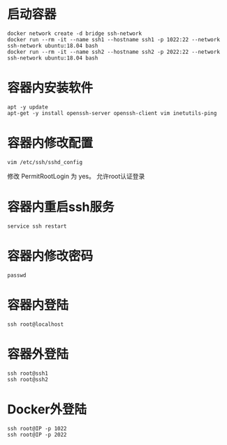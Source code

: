 
# 启动容器
```
docker network create -d bridge ssh-network
docker run --rm -it --name ssh1 --hostname ssh1 -p 1022:22 --network ssh-network ubuntu:18.04 bash
docker run --rm -it --name ssh2 --hostname ssh2 -p 2022:22 --network ssh-network ubuntu:18.04 bash
```

# 容器内安装软件
```
apt -y update
apt-get -y install openssh-server openssh-client vim inetutils-ping
```

# 容器内修改配置
```
vim /etc/ssh/sshd_config
```
修改 PermitRootLogin 为 yes。 允许root认证登录

# 容器内重启ssh服务
```
service ssh restart
```

# 容器内修改密码
```
passwd
```

# 容器内登陆
```
ssh root@localhost
```

# 容器外登陆
```
ssh root@ssh1
ssh root@ssh2
```

# Docker外登陆
```
ssh root@IP -p 1022
ssh root@IP -p 2022
```



